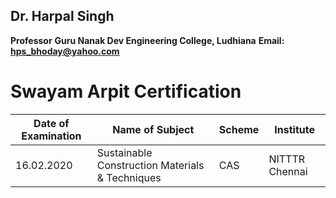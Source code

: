 ## Dr. Harpal Singh
**Professor**
**Guru Nanak Dev Engineering College, Ludhiana**
**Email: hps_bhoday@yahoo.com**

# Swayam Arpit Certification

| Date of Examination | Name of Subject                                 | Scheme | Institute      |
| ------------------- | ----------------------------------------------- | ------ | -------------- |
| 16.02.2020          | Sustainable Construction Materials & Techniques | CAS    | NITTTR Chennai |
